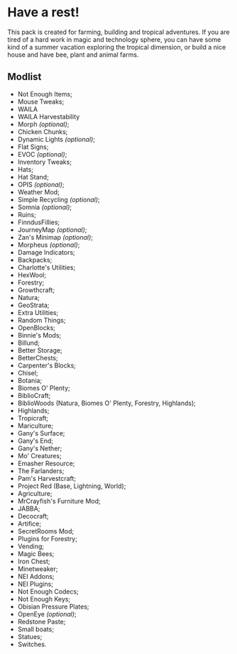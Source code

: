 # Have a rest!
This pack is created for farming, building and tropical adventures. If you are tired of a hard work in magic and technology sphere, you can have some kind of a summer vacation exploring the tropical dimension, or build a nice house and have bee, plant and animal farms.
## Modlist
* Not Enough Items;
* Mouse Tweaks;
* WAILA
* WAILA Harvestability
* Morph *(optional)*;
* Chicken Chunks;
* Dynamic Lights *(optional)*;
* Flat Signs;
* EVOC *(optional)*;
* Inventory Tweaks;
* Hats;
* Hat Stand;
* OPIS *(optional)*;
* Weather Mod;
* Simple Recycling *(optional)*;
* Somnia *(optional)*;
* Ruins;
* FinndusFillies;
* JourneyMap *(optional)*;
* Zan's Minimap *(optional)*;
* Morpheus *(optional)*;
* Damage Indicators;
* Backpacks;
* Charlotte's Utilities;
* HexWool;
* Forestry;
* Growthcraft;
* Natura;
* GeoStrata;
* Extra Utilities;
* Random Things;
* OpenBlocks;
* Binnie's Mods;
* Billund;
* Better Storage;
* BetterChests;
* Carpenter's Blocks;
* Chisel;
* Botania;
* Biomes O' Plenty;
* BiblioCraft;
* BiblioWoods (Natura, Biomes O' Plenty, Forestry, Highlands);
* Highlands;
* Tropicraft;
* Mariculture;
* Gany's Surface;
* Gany's End;
* Gany's Nether;
* Mo' Creatures;
* Emasher Resource;
* The Farlanders;
* Pam's Harvestcraft;
* Project Red (Base, Lightning, World);
* Agriculture;
* MrCrayfish's Furniture Mod;
* JABBA;
* Decocraft;
* Artifice;
* SecretRooms Mod;
* Plugins for Forestry;
* Vending;
* Magic Bees;
* Iron Chest;
* Minetweaker;
* NEI Addons;
* NEI Plugins;
* Not Enough Codecs;
* Not Enough Keys;
* Obisian Pressure Plates;
* OpenEye *(optional)*;
* Redstone Paste;
* Small boats;
* Statues;
* Switches.

